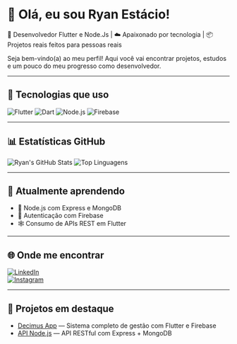 # 👋 Olá, eu sou Ryan Estácio!

🎯 Desenvolvedor Flutter e Node.Js | ☁️ Apaixonado por tecnologia | 📦 Projetos reais feitos para pessoas reais

Seja bem-vindo(a) ao meu perfil! Aqui você vai encontrar projetos, estudos e um pouco do meu progresso como desenvolvedor.

---

## 🚀 Tecnologias que uso
![Flutter](https://img.shields.io/badge/Flutter-02569B?style=for-the-badge&logo=flutter&logoColor=white)
![Dart](https://img.shields.io/badge/Dart-0175C2?style=for-the-badge&logo=dart&logoColor=white)
![Node.js](https://img.shields.io/badge/Node.js-339933?style=for-the-badge&logo=nodedotjs&logoColor=white)
![Firebase](https://img.shields.io/badge/Firebase-FFCA28?style=for-the-badge&logo=firebase&logoColor=white)

---

## 📊 Estatísticas GitHub
![Ryan's GitHub Stats](https://github-readme-stats.vercel.app/api?username=ryannestacio&show_icons=true&theme=tokyonight)
![Top Linguagens](https://github-readme-stats.vercel.app/api/top-langs/?username=ryannestacio&layout=compact&theme=tokyonight)

---

## 🧠 Atualmente aprendendo
- 🧩 Node.js com Express e MongoDB
- 🔐 Autenticação com Firebase
- 🕸️ Consumo de APIs REST em Flutter

---

## 🌐 Onde me encontrar
[![LinkedIn](https://img.shields.io/badge/LinkedIn-blue?style=for-the-badge&logo=linkedin)](https://www.linkedin.com/in/restacio)  
[![Instagram](https://img.shields.io/badge/Instagram-purple?style=for-the-badge&logo=instagram)](https://www.instagram.com/ryannestacio)

---

## 📌 Projetos em destaque
- [Decimus App](https://github.com/ryannestacio/decimus-app) — Sistema completo de gestão com Flutter e Firebase
- [API Node.js](https://github.com/ryannestacio/api-decimus) — API RESTful com Express + MongoDB




